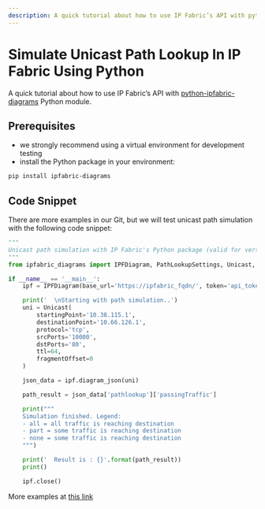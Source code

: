 ```yaml
---
description: A quick tutorial about how to use IP Fabric’s API with python-ipfabric-diagrams Python module.
---
```


# Simulate Unicast Path Lookup In IP Fabric Using Python

A quick tutorial about how to use IP Fabric’s API with [python-ipfabric-diagrams](https://github.com/community-fabric/python-ipfabric-diagrams) Python module.

## Prerequisites

- we strongly recommend using a virtual environment for development testing
- install the Python package in your environment:

```bash
pip install ipfabric-diagrams
```

## Code Snippet

There are more examples in our Git, but we will test unicast path simulation with the following code snippet:

```py
"""
Unicast path simulation with IP Fabric's Python package (valid for version 4.3 and later
"""
from ipfabric_diagrams import IPFDiagram, PathLookupSettings, Unicast, Algorithm, EntryPoint, OtherOptions

if __name__ == '__main__':
    ipf = IPFDiagram(base_url='https://ipfabric_fqdn/', token='api_token', verify=False, timeout=15)

    print('  \nStarting with path simulation..')
    uni = Unicast(
        startingPoint='10.38.115.1',
        destinationPoint='10.66.126.1',
        protocol='tcp',
        srcPorts='10000',
        dstPorts='80',
        ttl=64,
        fragmentOffset=0
    )

    json_data = ipf.diagram_json(uni)

    path_result = json_data['pathlookup']['passingTraffic']

    print("""
    Simulation finished. Legend:
    - all = all traffic is reaching destination
    - part = some traffic is reaching destination
    - none = some traffic is reaching destination
    """)

    print('  Result is : {}'.format(path_result))
    print()

    ipf.close()
```

More examples at [this link](https://github.com/community-fabric/python-ipfabric-diagrams/tree/main/examples)
